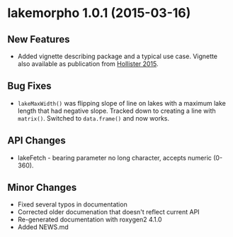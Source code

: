 lakemorpho 1.0.1 (2015-03-16)
=============================

## New Features
- Added vignette describing package and a typical use case.  Vignette also
  available as publication from [Hollister 2015]().

## Bug Fixes
- `lakeMaxWidth()` was flipping slope of line on lakes with a maximum lake length that had negative slope.  Tracked down to creating a line with `matrix()`. Switched to `data.frame()` and now works.

## API Changes
- lakeFetch - bearing parameter no long character, accepts numeric (0-360).  
             
## Minor Changes
- Fixed several typos in documentation
- Corrected older documenation that doesn't reflect current API
- Re-generated documentation with roxygen2 4.1.0
- Added NEWS.md

